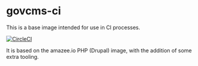 # govcms-ci

This is a base image intended for use in CI processes.

[![CircleCI](https://circleci.com/gh/govCMS/govcms-ci.svg?style=svg)](https://circleci.com/gh/govCMS/govcms-ci)

It is based on the amazee.io PHP (Drupal) image, with the addition of some extra tooling.
